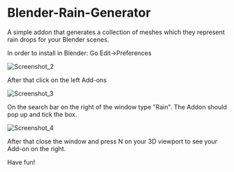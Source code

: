 # Blender-Rain-Generator
A simple addon that generates a collection of meshes which they represent rain drops for your Blender scenes.

In order to install in Blender:
  Go Edit->Preferences
  
  ![Screenshot_2](https://user-images.githubusercontent.com/115552617/195368636-efe64bc2-d2fb-4f58-a4dc-c671e0a707e8.png)
  
  
  After that click on the left Add-ons
  
  ![Screenshot_3](https://user-images.githubusercontent.com/115552617/195369100-a9650585-fec0-435b-9b57-db1f30d04af4.png)

  On the search bar on the right of the window type "Rain". The Addon should pop up and tick the box.
  
  ![Screenshot_4](https://user-images.githubusercontent.com/115552617/195369486-0681165b-3bac-4ad0-b5f8-3845153e4ced.png)

  After that close the window and press N on your 3D viewport to see your Add-on on the right.
  
  Have fun!
  
